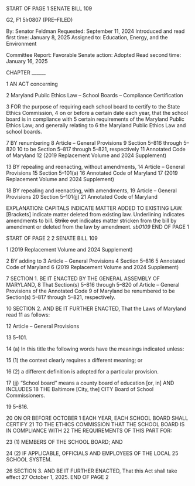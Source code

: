 START OF PAGE 1
SENATE BILL 109

G2, F1 5lr0807
(PRE–FILED)

By: Senator Feldman
Requested: September 11, 2024
Introduced and read first time: January 8, 2025
Assigned to: Education, Energy, and the Environment

Committee Report: Favorable
Senate action: Adopted
Read second time: January 16, 2025

CHAPTER ______

1 AN ACT concerning

2 Maryland Public Ethics Law – School Boards – Compliance Certification

3 FOR the purpose of requiring each school board to certify to the State Ethics Commission,
4 on or before a certain date each year, that the school board is in compliance with
5 certain requirements of the Maryland Public Ethics Law; and generally relating to
6 the Maryland Public Ethics Law and school boards.

7 BY renumbering
8 Article – General Provisions
9 Section 5–816 through 5–820
10 to be Section 5–817 through 5–821, respectively
11 Annotated Code of Maryland
12 (2019 Replacement Volume and 2024 Supplement)

13 BY repealing and reenacting, without amendments,
14 Article – General Provisions
15 Section 5–101(a)
16 Annotated Code of Maryland
17 (2019 Replacement Volume and 2024 Supplement)

18 BY repealing and reenacting, with amendments,
19 Article – General Provisions
20 Section 5–101(jj)
21 Annotated Code of Maryland

EXPLANATION: CAPITALS INDICATE MATTER ADDED TO EXISTING LAW.
[Brackets] indicate matter deleted from existing law.
Underlining indicates amendments to bill.
~~Strike~~ ~~out~~ indicates matter stricken from the bill by amendment or deleted from the law by
amendment. *sb0109*
END OF PAGE 1

START OF PAGE 2
2 SENATE BILL 109

1 (2019 Replacement Volume and 2024 Supplement)

2 BY adding to
3 Article – General Provisions
4 Section 5–816
5 Annotated Code of Maryland
6 (2019 Replacement Volume and 2024 Supplement)

7 SECTION 1. BE IT ENACTED BY THE GENERAL ASSEMBLY OF MARYLAND,
8 That Section(s) 5–816 through 5–820 of Article – General Provisions of the Annotated Code
9 of Maryland be renumbered to be Section(s) 5–817 through 5–821, respectively.

10 SECTION 2. AND BE IT FURTHER ENACTED, That the Laws of Maryland read
11 as follows:

12 Article – General Provisions

13 5–101.

14 (a) In this title the following words have the meanings indicated unless:

15 (1) the context clearly requires a different meaning; or

16 (2) a different definition is adopted for a particular provision.

17 (jj) “School board” means a county board of education [or, in] AND INCLUDES
18 THE Baltimore [City, the] CITY Board of School Commissioners.

19 5–816.

20 ON OR BEFORE OCTOBER 1 EACH YEAR, EACH SCHOOL BOARD SHALL CERTIFY
21 TO THE ETHICS COMMISSION THAT THE SCHOOL BOARD IS IN COMPLIANCE WITH
22 THE REQUIREMENTS OF THIS PART FOR:

23 (1) MEMBERS OF THE SCHOOL BOARD; AND

24 (2) IF APPLICABLE, OFFICIALS AND EMPLOYEES OF THE LOCAL
25 SCHOOL SYSTEM.

26 SECTION 3. AND BE IT FURTHER ENACTED, That this Act shall take effect
27 October 1, 2025.
END OF PAGE 2